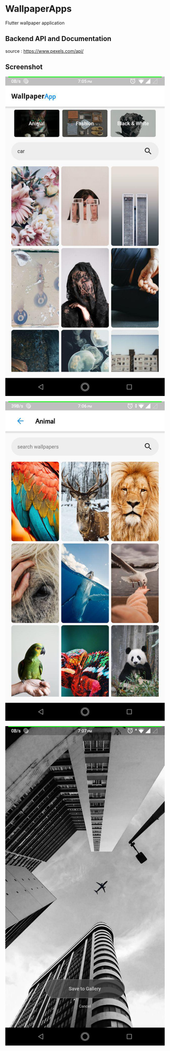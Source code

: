 # WallpaperApps
Flutter wallpaper application

## Backend API and Documentation

source : https://www.pexels.com/api/

## Screenshot 
![](images/home.jpg)

![](images/category.jpg)

![](images/save.jpg)
